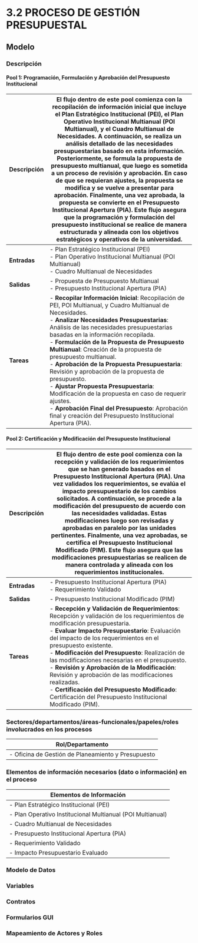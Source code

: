 # 3.2 PROCESO DE GESTIÓN PRESUPUESTAL

## Modelo

### Descripción

#### Pool 1: Programación, Formulación y Aprobación del Presupuesto Institucional

| **Descripción** |  El flujo dentro de este pool comienza con la recopilación de información inicial que incluye el Plan Estratégico Institucional (PEI), el Plan Operativo Institucional Multianual (POI Multianual), y el Cuadro Multianual de Necesidades. A continuación, se realiza un análisis detallado de las necesidades presupuestarias basado en esta información. Posteriormente, se formula la propuesta de presupuesto multianual, que luego es sometida a un proceso de revisión y aprobación. En caso de que se requieran ajustes, la propuesta se modifica y se vuelve a presentar para aprobación. Finalmente, una vez aprobada, la propuesta se convierte en el Presupuesto Institucional Apertura (PIA). Este flujo asegura que la programación y formulación del presupuesto institucional se realice de manera estructurada y alineada con los objetivos estratégicos y operativos de la universidad. |
|-----------------|----------------------------------------------------------------------------------------------------------------------------------------------------------------------------------------------------------------------------------------------------------------------------------------------------------------------------------------------------------------------------------------------------------------------------------------------------------------------------------------------------------------------------------------------------------------------------------------------------------------------------------------------------------------------------------------------------------------------------------------------------------------------------------------------------------------------------------------------------------------------------------------------------------------------------------------------------------------------------------------------------|
| **Entradas**    | - Plan Estratégico Institucional (PEI)<br>- Plan Operativo Institucional Multianual (POI Multianual)<br>- Cuadro Multianual de Necesidades                                                                                                                                                                                                                                                                                                                                                                                                                                                                                                                                                                                                                                                                                                                                 |
| **Salidas**     | - Propuesta de Presupuesto Multianual<br>- Presupuesto Institucional Apertura (PIA)                                                                                                                                                                                                                                                                                                                                                                                                                                                                                                                                                                                                                                                                                                                                                                                      |
| **Tareas**      | - **Recopilar Información Inicial**: Recopilación de PEI, POI Multianual, y Cuadro Multianual de Necesidades.<br>- **Analizar Necesidades Presupuestarias**: Análisis de las necesidades presupuestarias basadas en la información recopilada.<br>- **Formulación de la Propuesta de Presupuesto Multianual**: Creación de la propuesta de presupuesto multianual.<br>- **Aprobación de la Propuesta Presupuestaria**: Revisión y aprobación de la propuesta de presupuesto.<br>- **Ajustar Propuesta Presupuestaria**: Modificación de la propuesta en caso de requerir ajustes.<br>- **Aprobación Final del Presupuesto**: Aprobación final y creación del Presupuesto Institucional Apertura (PIA). |

#### Pool 2: Certificación y Modificación del Presupuesto Institucional

| **Descripción** | El flujo dentro de este pool comienza con la recepción y validación de los requerimientos que se han generado basados en el Presupuesto Institucional Apertura (PIA). Una vez validados los requerimientos, se evalúa el impacto presupuestario de los cambios solicitados. A continuación, se procede a la modificación del presupuesto de acuerdo con las necesidades validadas. Estas modificaciones luego son revisadas y aprobadas en paralelo por las unidades pertinentes. Finalmente, una vez aprobadas, se certifica el Presupuesto Institucional Modificado (PIM). Este flujo asegura que las modificaciones presupuestarias se realicen de manera controlada y alineada con los requerimientos institucionales. |
|-----------------|----------------------------------------------------------------------------------------------------------------------------------------------------------------------------------------------------------------------------------------------------------------------------------------------------------------------------------------------------------------------------------------------------------------------------------------------------------------------------------------------------------------------------------------------------------------------------------------------------------------------------------------------------------------------------------------------------------------------------------------------------------------------------------------------------------------------------------------|
| **Entradas**    | - Presupuesto Institucional Apertura (PIA)<br>- Requerimiento Validado                                                                                                                                                                                                                                                                                                                                                                                                                                                                                                                                                                                                                                                                                                                                                          |
| **Salidas**     | - Presupuesto Institucional Modificado (PIM)                                                                                                                                                                                                                                                                                                                                                                                                                                                                                                                                                                                                                                                                                                                                                                                                                       |
| **Tareas**      | - **Recepción y Validación de Requerimientos**: Recepción y validación de los requerimientos de modificación presupuestaria.<br>- **Evaluar Impacto Presupuestario**: Evaluación del impacto de los requerimientos en el presupuesto existente.<br>- **Modificación del Presupuesto**: Realización de las modificaciones necesarias en el presupuesto.<br>- **Revisión y Aprobación de la Modificación**: Revisión y aprobación de las modificaciones realizadas.<br>- **Certificación del Presupuesto Modificado**: Certificación del Presupuesto Institucional Modificado (PIM). |

### Sectores/departamentos/áreas-funcionales/papeles/roles involucrados en los procesos

| **Rol/Departamento**                                    |
|---------------------------------------------------------|
| - Oficina de Gestión de Planeamiento y Presupuesto     |

### Elementos de información necesarios (dato o información) en el proceso

| **Elementos de Información**                                          |
|------------------------------------------------------------------------|
| - Plan Estratégico Institucional (PEI)                                |
| - Plan Operativo Institucional Multianual (POI Multianual)            |
| - Cuadro Multianual de Necesidades                                    |
| - Presupuesto Institucional Apertura (PIA)                            |
| - Requerimiento Validado                                              |
| - Impacto Presupuestario Evaluado                                     |

### Modelo de Datos

### Variables

### Contratos

### Formularios GUI

### Mapeamiento de Actores y Roles
